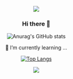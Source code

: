 <div align="center">
<img src="https://capsule-render.vercel.app/api?type=waving&color=BDBDC8&height=150&section=header" />


### Hi there 👋

![Anurag's GitHub stats](https://github-readme-stats.vercel.app/api?username=dona0123&show_icons=true&theme=radical)


🌱 I’m currently learning ...


[![Top Langs](https://github-readme-stats.vercel.app/api/top-langs/?username=dona0123&langs_count=8)](https://github.com/dona0123/github-readme-stats)

<img src="https://capsule-render.vercel.app/api?type=waving&color=BDBDC8&height=150&section=footer" />
</div>

<!--
**dona0123/dona0123** is a ✨ _special_ ✨ repository because its `README.md` (this file) appears on your GitHub profile.

Here are some ideas to get you started:

- 🔭 I’m currently working on ...
- 🌱 I’m currently learning ...
- 👯 I’m looking to collaborate on ...
- 🤔 I’m looking for help with ...
- 💬 Ask me about ...
- 📫 How to reach me: ...
- 😄 Pronouns: ...
- ⚡ Fun fact: ...
-->

